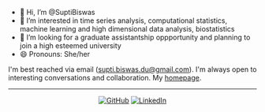 - 👋 Hi, I’m @SuptiBiswas
- 👀 I’m interested in time series analysis, computational statistics, machine learning and high dimensional data analysis, biostatistics
- 💞️ I’m looking for a graduate assistantship oppportunity and planning to join a high esteemed university
- 😄 Pronouns: She/her

I'm best reached via email (supti.biswas.du@gmail.com). I'm always open to interesting conversations and collaboration. My [homepage](https://suptibiswas.github.io/).

---
<p align="center">
	<a href="https://github.com/suptibiswas"><img src="https://img.shields.io/badge/GitHub--_.svg?style=social&logo=GitHub" alt="GitHub"></a>
                            <a href="https://www.linkedin.com/in/supti-biswas"><img src="https://img.shields.io/badge/LinkedIn--_.svg?style=social&logo=linkedin" alt="LinkedIn"></a>
                            </p>

<!---
SuptiBiswas/SuptiBiswas is a ✨ special ✨ repository because its `README.md` (this file) appears on your GitHub profile.
You can click the Preview link to take a look at your changes.
--->
